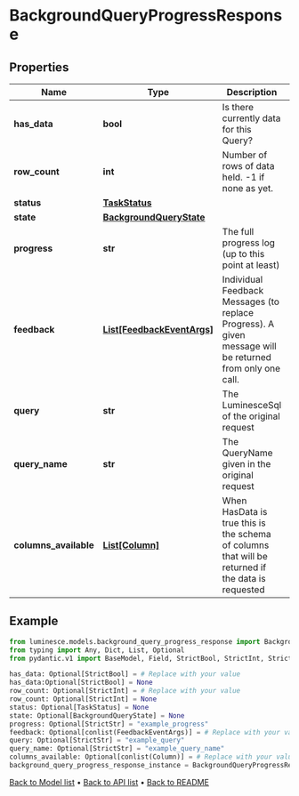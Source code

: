 # BackgroundQueryProgressResponse

## Properties
Name | Type | Description | Notes
------------ | ------------- | ------------- | -------------
**has_data** | **bool** | Is there currently data for this Query? | [optional] 
**row_count** | **int** | Number of rows of data held. -1 if none as yet. | [optional] 
**status** | [**TaskStatus**](TaskStatus.md) |  | [optional] 
**state** | [**BackgroundQueryState**](BackgroundQueryState.md) |  | [optional] 
**progress** | **str** | The full progress log (up to this point at least) | [optional] 
**feedback** | [**List[FeedbackEventArgs]**](FeedbackEventArgs.md) | Individual Feedback Messages (to replace Progress).  A given message will be returned from only one call. | [optional] 
**query** | **str** | The LuminesceSql of the original request | [optional] 
**query_name** | **str** | The QueryName given in the original request | [optional] 
**columns_available** | [**List[Column]**](Column.md) | When HasData is true this is the schema of columns that will be returned if the data is requested | [optional] 
## Example

```python
from luminesce.models.background_query_progress_response import BackgroundQueryProgressResponse
from typing import Any, Dict, List, Optional
from pydantic.v1 import BaseModel, Field, StrictBool, StrictInt, StrictStr, conlist

has_data: Optional[StrictBool] = # Replace with your value
has_data:Optional[StrictBool] = None
row_count: Optional[StrictInt] = # Replace with your value
row_count: Optional[StrictInt] = None
status: Optional[TaskStatus] = None
state: Optional[BackgroundQueryState] = None
progress: Optional[StrictStr] = "example_progress"
feedback: Optional[conlist(FeedbackEventArgs)] = # Replace with your value
query: Optional[StrictStr] = "example_query"
query_name: Optional[StrictStr] = "example_query_name"
columns_available: Optional[conlist(Column)] = # Replace with your value
background_query_progress_response_instance = BackgroundQueryProgressResponse(has_data=has_data, row_count=row_count, status=status, state=state, progress=progress, feedback=feedback, query=query, query_name=query_name, columns_available=columns_available)

```

[Back to Model list](../README.md#documentation-for-models) &#8226; [Back to API list](../README.md#documentation-for-api-endpoints) &#8226; [Back to README](../README.md)

